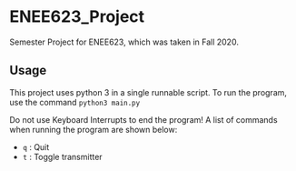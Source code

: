 # ENEE623_Project
Semester Project for ENEE623, which was taken in Fall 2020.

## Usage
This project uses python 3 in a single runnable script. To run the program, use the command `python3 main.py`

Do not use Keyboard Interrupts to end the program! A list of commands when running the program are shown below:
- `q` : Quit
- `t` : Toggle transmitter

